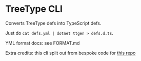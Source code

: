 # TreeType CLI

Converts TreeType defs into TypeScript defs.

Just do `cat defs.yml | dotnet ttgen > defs.d.ts`.

YML format docs: see FORMAT.md

Extra credits: this cli split out from bespoke code for [this repo](https://github.com/Cumcord/typings)
